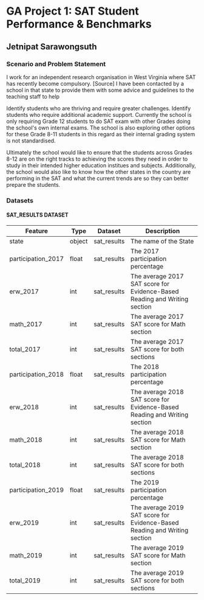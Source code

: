 # GA Project 1: SAT Student Performance & Benchmarks
## Jetnipat Sarawongsuth 
### Scenario and Problem Statement

I work for an independent research organisation in West Virginia where SAT has recently become compulsory. [Source] I have been contacted by a school in that state to provide them with some advice and guidelines to the teaching staff to help

Identify students who are thriving and require greater challenges.
Identify students who require additional academic support.
Currently the school is only requiring Grade 12 students to do SAT exam with other Grades doing the school's own internal exams. The school is also exploring other options for these Grade 8-11 students in this regard as their internal grading system is not standardised.

Ultimately the school would like to ensure that the students across Grades 8-12 are on the right tracks to achieving the scores they need in order to study in their intended higher education institues and subjects. Additionally, the school would also like to know how the other states in the country are performing in the SAT and what the current trends are so they can better prepare the students.

### Datasets

#### SAT_RESULTS DATASET

|Feature|Type|Dataset|Description|
|---|---|---|---|
|state|object|sat_results|The name of the State| 
|participation_2017|float|sat_results|The 2017 participation percentage| 
|erw_2017|int|sat_results|The average 2017 SAT score for Evidence-Based Reading and Writing section| 
|math_2017|int|sat_results|The average 2017 SAT score for Math section| 
|total_2017|int|sat_results|The average 2017 SAT score for both sections| 
|participation_2018|float|sat_results|The 2018 participation percentage| 
|erw_2018|int|sat_results|The average 2018 SAT score for Evidence-Based Reading and Writing section| 
|math_2018|int|sat_results|The average 2018 SAT score for Math section| 
|total_2018|int|sat_results|The average 2018 SAT score for both sections| 
|participation_2019|float|sat_results|The 2019 participation percentage| 
|erw_2019|int|sat_results|The average 2019 SAT score for Evidence-Based Reading and Writing section| 
|math_2019|int|sat_results|The average 2019 SAT score for Math section| 
|total_2019|int|sat_results|The average 2019 SAT score for both sections| 
